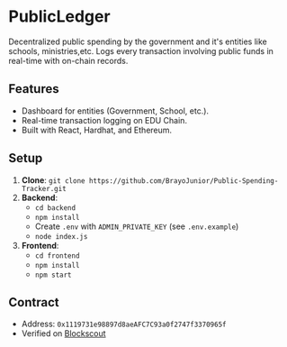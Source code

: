 # PublicLedger

Decentralized public spending by the government and it's entities like schools, ministries,etc. Logs every transaction involving public funds in real-time with on-chain records.

## Features
- Dashboard for entities (Government, School, etc.).
- Real-time transaction logging on EDU Chain.
- Built with React, Hardhat, and Ethereum.

## Setup
1. **Clone**: `git clone https://github.com/BrayoJunior/Public-Spending-Tracker.git`
2. **Backend**:
   - `cd backend`
   - `npm install`
   - Create `.env` with `ADMIN_PRIVATE_KEY` (see `.env.example`)
   - `node index.js`
3. **Frontend**:
   - `cd frontend`
   - `npm install`
   - `npm start`

## Contract
- Address: `0x1119731e98897d8aeAFC7C93a0f2747f3370965f`
- Verified on [Blockscout](https://opencampus-codex.blockscout.com/address/0x1119731e98897d8aeAFC7C93a0f2747f3370965f)
